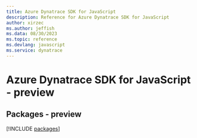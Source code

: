 ```yaml
---
title: Azure Dynatrace SDK for JavaScript
description: Reference for Azure Dynatrace SDK for JavaScript
author: xirzec
ms.author: jeffish
ms.data: 08/30/2023
ms.topic: reference
ms.devlang: javascript
ms.service: dynatrace
---
```

# Azure Dynatrace SDK for JavaScript - preview
## Packages - preview
[!INCLUDE [packages](dynatrace-index.md)]